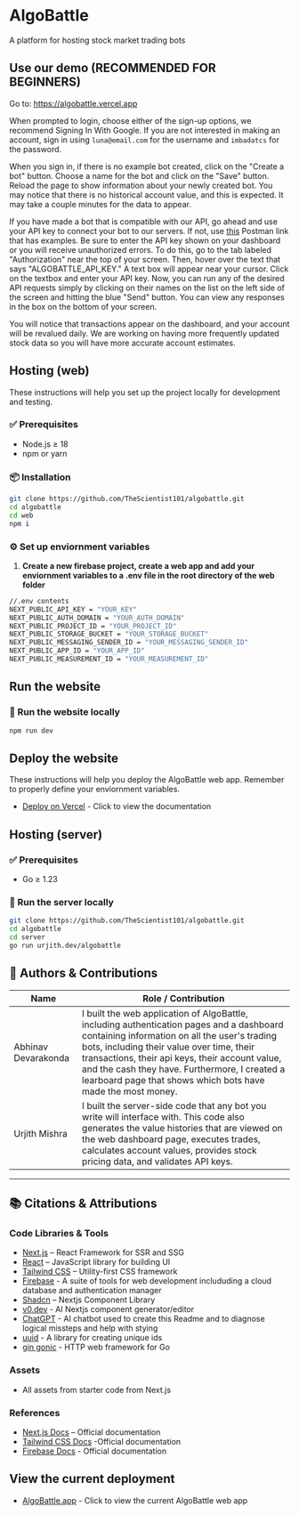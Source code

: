 # AlgoBattle

A platform for hosting stock market trading bots


## Use our demo (RECOMMENDED FOR BEGINNERS)

Go to: https://algobattle.vercel.app

When prompted to login, choose either of the sign-up options, we recommend Signing In With Google. If you are not interested in making an account, sign in using `luna@email.com` for the username and `imbadatcs` for the password.

When you sign in, if there is no example bot created, click on the "Create a bot" button. Choose a name for the bot and click on the "Save" button. Reload the page to show information about your newly created bot. You may notice that there is no historical account value, and this is expected. It may take a couple minutes for the data to appear.

If you have made a bot that is compatible with our API, go ahead and use your API key to connect your bot to our servers. If not, use [this](https://urjithmishra.postman.co/workspace/Urjith-Mishra's-Workspace~43538fc0-c30d-40e3-8045-90c077511b1d/collection/44405624-4dc9bb5a-f0dd-4c42-91c9-679ae5220c1d?action=share&creator=44405624) Postman link that has examples. Be sure to enter the API key shown on your dashboard or you will receive unauthorized errors. To do this, go to the tab labeled "Authorization" near the top of your screen. Then, hover over the text that says "ALGOBATTLE_API_KEY." A text box will appear near your cursor. Click on the textbox and enter your API key. Now, you can run any of the desired API requests simply by clicking on their names on the list on the left side of the screen and hitting the blue "Send" button. You can view any responses in the box on the bottom of your screen.

You will notice that transactions appear on the dashboard, and your account will be revalued daily. We are working on having more frequently updated stock data so you will have more accurate account estimates.

##  Hosting (web)

These instructions will help you set up the project locally for development and testing.

### ✅ Prerequisites

- Node.js ≥ 18
- npm or yarn

### 📦 Installation

```bash
git clone https://github.com/TheScientist101/algobattle.git
cd algobattle
cd web
npm i
```
### ⚙ Set up enviornment variables

1. **Create a new firebase project, create a web app and add your enviornment variables to a .env file in the root directory of the web folder**

```bash
//.env contents
NEXT_PUBLIC_API_KEY = "YOUR_KEY"
NEXT_PUBLIC_AUTH_DOMAIN = "YOUR_AUTH_DOMAIN"
NEXT_PUBLIC_PROJECT_ID = "YOUR_PROJECT_ID"
NEXT_PUBLIC_STORAGE_BUCKET = "YOUR_STORAGE_BUCKET"
NEXT_PUBLIC_MESSAGING_SENDER_ID = "YOUR_MESSAGING_SENDER_ID"
NEXT_PUBLIC_APP_ID = "YOUR_APP_ID"
NEXT_PUBLIC_MEASUREMENT_ID = "YOUR_MEASUREMENT_ID"
```
##  Run the website

### 🚀 Run the website locally

```bash
npm run dev
```
##  Deploy the website

These instructions will help you deploy the AlgoBattle web app. Remember to properly define your enviornment variables.
- [Deploy on Vercel](https://vercel.com/docs/deployments/) - Click to view the documentation

## Hosting (server)

### ✅ Prerequisites

- Go ≥ 1.23

### 🚀 Run the server locally

```bash
git clone https://github.com/TheScientist101/algobattle.git
cd algobattle
cd server
go run urjith.dev/algobattle
```

## 👥 Authors & Contributions

| Name             |  Role / Contribution                                      |
|------------------|-----------------------------------------------------------|
| Abhinav Devarakonda|  I built the web application of AlgoBattle, including authentication pages and a dashboard containing information on all the user's trading bots, including their value over time, their transactions, their api keys, their account value, and the cash they have. Furthermore, I created a learboard page that shows which bots have made the most money.               |
| Urjith Mishra| I built the server-side code that any bot you write will interface with. This code also generates the value histories that are viewed on the web dashboard page, executes trades, calculates account values, provides stock pricing data, and validates API keys.|


---

## 📚 Citations & Attributions

### Code Libraries & Tools
- [Next.js](https://nextjs.org/) – React Framework for SSR and SSG
- [React](https://react.dev/) – JavaScript library for building UI
- [Tailwind CSS](https://tailwindcss.com/) – Utility-first CSS framework
- [Firebase](https://firebase.google.com/) - A suite of tools for web development includuding a cloud database and authentication manager
- [Shadcn](https://ui.shadcn.com/) – Nextjs Component Library
- [v0.dev](https://v0.dev/) - AI Nextjs component generator/editor
- [ChatGPT](https://openai.com/index/chatgpt/) - AI chatbot used to create this Readme and to diagnose logical missteps and help with stying
- [uuid](https://www.npmjs.com/package/uuid) - A library for creating unique ids
- [gin gonic](https://github.com/gin-gonic/gin) - HTTP web framework for Go


### Assets
- All assets from starter code from Next.js

### References
- [Next.js Docs](https://nextjs.org/docs) – Official documentation
- [Tailwind CSS Docs](https://v2.tailwindcss.com/docs) -Official documentation
- [Firebase Docs](https://firebase.google.com/docs) - Official documentation

##  View the current deployment

- [AlgoBattle.app](https://algobattle.vercel.app/) - Click to view the current AlgoBattle web app
